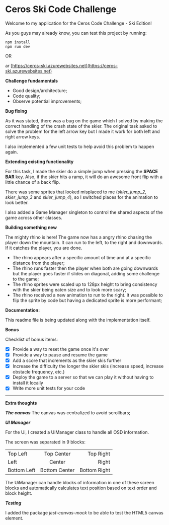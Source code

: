 # Ceros Ski Code Challenge

Welcome to my application for the Ceros Code Challenge - Ski Edition!

As you guys may already know, you can test this project by running:
```
npm install
npm run dev
```

OR

ar [https://ceros-ski.azurewebsites.net](https://ceros-ski.azurewebsites.net)

**Challenge fundamentals**

* Good design/architecture;
* Code quality;
* Observe potential improvements;

**Bug fixing**

  As it was stated, there was a bug on the game which I solved by making the correct handling of the crash state of the skier. The original task asked to solve the problem for the left arrow key but I made it work for both left and right arrow keys.

  I also implemented a few unit tests to help avoid this problem to happen again.

**Extending existing functionality**

  For this task, I made the skier do a simple jump when pressing the **SPACE BAR** key. Also, if the skier hits a ramp, it will do an awesome front flip with a little chance of a back flip.

  There was some sprites that looked misplaced to me (*skier_jump_2*, *skier_jump_3* and *skier_jump_4*), so I switched places for the animation to look better.

  I also added a Game Manager singleton to control the shared aspects of the game across other classes.
   
**Building something new**

  The mighty rhino is here!
  The game now has a angry rhino chasing the player down the mountain. It can run to the left, to the right and downwards. If it catches the player, you are done.
  
* The rhino appears after a specific amount of time and at a specific distance from the player;
* The rhino runs faster then the player when both are going downwards but the player goes faster if slides on diagonal, adding some challenge to the game;
* The rhino sprites were scaled up to 128px height to bring consistency with the skier being eaten size and to look more scary;
* The rhino received a new animation to run to the right. It was possible to flip the sprite by code but having a dedicated sprite is more performant;

**Documentation:**

  This readme file is being updated along with the implementation itself.

**Bonus**

Checklist of bonus items:

- [X] Provide a way to reset the game once it's over
- [X] Provide a way to pause and resume the game
- [X] Add a score that increments as the skier skis further
- [X] Increase the difficulty the longer the skier skis (increase speed, increase obstacle frequency, etc.)
- [X] Deploy the game to a server so that we can play it without having to install it locally
- [X] Write more unit tests for your code

----
**Extra thoughts**

***The canvas***
The canvas was centralized to avoid scrollbars;

***UI Manager***

For the Ui, I created a UiManager class to handle all OSD information.

The screen was separated in 9 blocks:

|   |   |   |
|:---|:---:|---:|
| Top Left | Top Center | Top Right |
| Left | Center | Right |
| Bottom Left | Bottom Center | Bottom Right |


The UiManager can handle blocks of information in one of these screen blocks and automatically calculates text position based on text order and block height.

***Testing***

I added the package *jest-canvas-mock* to be able to test the HTML5 canvas element.
